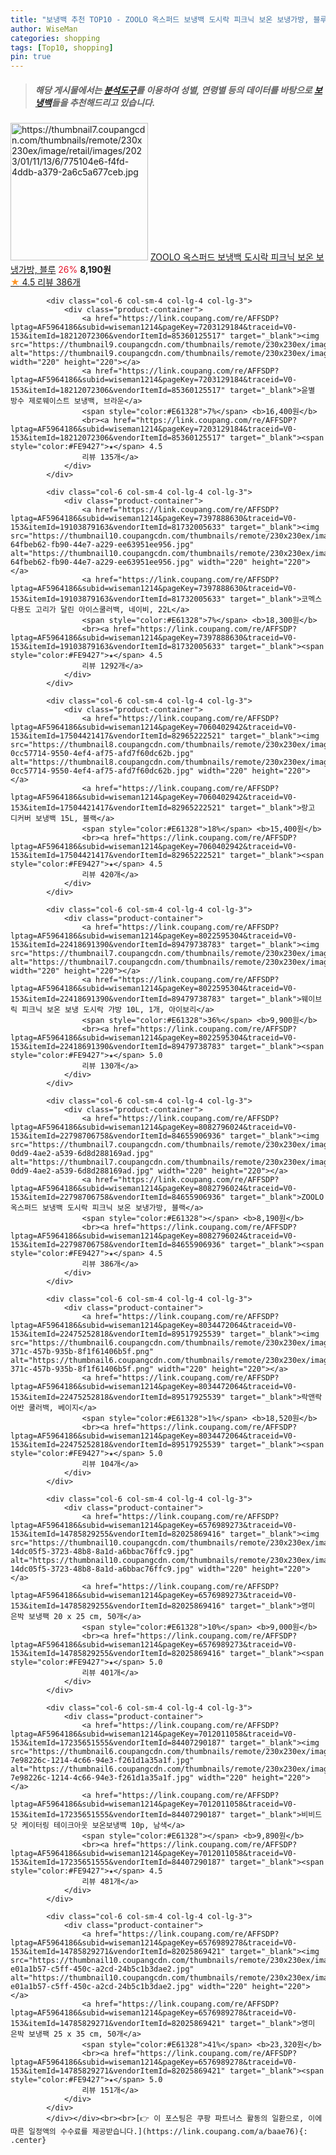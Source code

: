 ```yaml
---
title: "보냉백 추천 TOP10 - ZOOLO 옥스퍼드 보냉백 도시락 피크닉 보온 보냉가방, 블루"
author: WiseMan
categories: shopping
tags: [Top10, shopping]
pin: true
---
```


> ##### 해당 게시물에서는 [**분석도구**](https://itemscout.io/)를 이용하여 **성별**, **연령별** 등의 데이터를 바탕으로 [**보냉백**](https://link.coupang.com/a/baae76)들을 추천해드리고 있습니다.
<div class="container"><div class="row">
            <div class="col-6 col-sm-4 col-lg-4 col-lg-3">
                <div class="product-container">
                    <a href="https://link.coupang.com/re/AFFSDP?lptag=AF5964186&subid=wiseman1214&pageKey=8082796024&traceid=V0-153&itemId=22798717014&vendorItemId=84655906957" target="_blank"><img src="https://thumbnail7.coupangcdn.com/thumbnails/remote/230x230ex/image/retail/images/2023/01/11/13/6/775104e6-f4fd-4ddb-a379-2a6c5a677ceb.jpg" alt="https://thumbnail7.coupangcdn.com/thumbnails/remote/230x230ex/image/retail/images/2023/01/11/13/6/775104e6-f4fd-4ddb-a379-2a6c5a677ceb.jpg" width="220" height="220"></a>
                    <a href="https://link.coupang.com/re/AFFSDP?lptag=AF5964186&subid=wiseman1214&pageKey=8082796024&traceid=V0-153&itemId=22798717014&vendorItemId=84655906957" target="_blank">ZOOLO 옥스퍼드 보냉백 도시락 피크닉 보온 보냉가방, 블루</a>
                    <span style="color:#E61328">26%</span> <b>8,190원</b>
                    <br><a href="https://link.coupang.com/re/AFFSDP?lptag=AF5964186&subid=wiseman1214&pageKey=8082796024&traceid=V0-153&itemId=22798717014&vendorItemId=84655906957" target="_blank"><span style="color:#FE9427">★</span> 4.5
                    리뷰 386개</a>
                </div>
            </div>
            
            <div class="col-6 col-sm-4 col-lg-4 col-lg-3">
                <div class="product-container">
                    <a href="https://link.coupang.com/re/AFFSDP?lptag=AF5964186&subid=wiseman1214&pageKey=7203129184&traceid=V0-153&itemId=18212072306&vendorItemId=85360125517" target="_blank"><img src="https://thumbnail9.coupangcdn.com/thumbnails/remote/230x230ex/image/vendor_inventory/69ca/2f967e59fe3695a7ddff52ad73054ce7eff6048c3a53b098767c856c5cdb.jpg" alt="https://thumbnail9.coupangcdn.com/thumbnails/remote/230x230ex/image/vendor_inventory/69ca/2f967e59fe3695a7ddff52ad73054ce7eff6048c3a53b098767c856c5cdb.jpg" width="220" height="220"></a>
                    <a href="https://link.coupang.com/re/AFFSDP?lptag=AF5964186&subid=wiseman1214&pageKey=7203129184&traceid=V0-153&itemId=18212072306&vendorItemId=85360125517" target="_blank">윤별 방수 제로웨이스트 보냉백, 브라운</a>
                    <span style="color:#E61328">7%</span> <b>16,400원</b>
                    <br><a href="https://link.coupang.com/re/AFFSDP?lptag=AF5964186&subid=wiseman1214&pageKey=7203129184&traceid=V0-153&itemId=18212072306&vendorItemId=85360125517" target="_blank"><span style="color:#FE9427">★</span> 4.5
                    리뷰 135개</a>
                </div>
            </div>
            
            <div class="col-6 col-sm-4 col-lg-4 col-lg-3">
                <div class="product-container">
                    <a href="https://link.coupang.com/re/AFFSDP?lptag=AF5964186&subid=wiseman1214&pageKey=7397888630&traceid=V0-153&itemId=19103879163&vendorItemId=81732005633" target="_blank"><img src="https://thumbnail10.coupangcdn.com/thumbnails/remote/230x230ex/image/retail/images/2279459394355511-64fbeb62-fb90-44e7-a229-ee63951ee956.jpg" alt="https://thumbnail10.coupangcdn.com/thumbnails/remote/230x230ex/image/retail/images/2279459394355511-64fbeb62-fb90-44e7-a229-ee63951ee956.jpg" width="220" height="220"></a>
                    <a href="https://link.coupang.com/re/AFFSDP?lptag=AF5964186&subid=wiseman1214&pageKey=7397888630&traceid=V0-153&itemId=19103879163&vendorItemId=81732005633" target="_blank">코멕스 다용도 고리가 달린 아이스쿨러백, 네이비, 22L</a>
                    <span style="color:#E61328">7%</span> <b>18,300원</b>
                    <br><a href="https://link.coupang.com/re/AFFSDP?lptag=AF5964186&subid=wiseman1214&pageKey=7397888630&traceid=V0-153&itemId=19103879163&vendorItemId=81732005633" target="_blank"><span style="color:#FE9427">★</span> 4.5
                    리뷰 1292개</a>
                </div>
            </div>
            
            <div class="col-6 col-sm-4 col-lg-4 col-lg-3">
                <div class="product-container">
                    <a href="https://link.coupang.com/re/AFFSDP?lptag=AF5964186&subid=wiseman1214&pageKey=7060402942&traceid=V0-153&itemId=17504421417&vendorItemId=82965222521" target="_blank"><img src="https://thumbnail8.coupangcdn.com/thumbnails/remote/230x230ex/image/retail/images/1791952222793533-0cc57714-9550-4ef4-af75-afd7f60dc62b.jpg" alt="https://thumbnail8.coupangcdn.com/thumbnails/remote/230x230ex/image/retail/images/1791952222793533-0cc57714-9550-4ef4-af75-afd7f60dc62b.jpg" width="220" height="220"></a>
                    <a href="https://link.coupang.com/re/AFFSDP?lptag=AF5964186&subid=wiseman1214&pageKey=7060402942&traceid=V0-153&itemId=17504421417&vendorItemId=82965222521" target="_blank">랑고 디커버 보냉백 15L, 블랙</a>
                    <span style="color:#E61328">18%</span> <b>15,400원</b>
                    <br><a href="https://link.coupang.com/re/AFFSDP?lptag=AF5964186&subid=wiseman1214&pageKey=7060402942&traceid=V0-153&itemId=17504421417&vendorItemId=82965222521" target="_blank"><span style="color:#FE9427">★</span> 4.5
                    리뷰 420개</a>
                </div>
            </div>
            
            <div class="col-6 col-sm-4 col-lg-4 col-lg-3">
                <div class="product-container">
                    <a href="https://link.coupang.com/re/AFFSDP?lptag=AF5964186&subid=wiseman1214&pageKey=8022595304&traceid=V0-153&itemId=22418691390&vendorItemId=89479738783" target="_blank"><img src="https://thumbnail7.coupangcdn.com/thumbnails/remote/230x230ex/image/vendor_inventory/ffe8/2b8d48681fa725bba47a6d03306724f64f4a3857355ec8fb47ade78bf5ba.jpg" alt="https://thumbnail7.coupangcdn.com/thumbnails/remote/230x230ex/image/vendor_inventory/ffe8/2b8d48681fa725bba47a6d03306724f64f4a3857355ec8fb47ade78bf5ba.jpg" width="220" height="220"></a>
                    <a href="https://link.coupang.com/re/AFFSDP?lptag=AF5964186&subid=wiseman1214&pageKey=8022595304&traceid=V0-153&itemId=22418691390&vendorItemId=89479738783" target="_blank">웨이브릭 피크닉 보온 보냉 도시락 가방 10L, 1개, 아이보리</a>
                    <span style="color:#E61328">36%</span> <b>9,900원</b>
                    <br><a href="https://link.coupang.com/re/AFFSDP?lptag=AF5964186&subid=wiseman1214&pageKey=8022595304&traceid=V0-153&itemId=22418691390&vendorItemId=89479738783" target="_blank"><span style="color:#FE9427">★</span> 5.0
                    리뷰 130개</a>
                </div>
            </div>
            
            <div class="col-6 col-sm-4 col-lg-4 col-lg-3">
                <div class="product-container">
                    <a href="https://link.coupang.com/re/AFFSDP?lptag=AF5964186&subid=wiseman1214&pageKey=8082796024&traceid=V0-153&itemId=22798706758&vendorItemId=84655906936" target="_blank"><img src="https://thumbnail7.coupangcdn.com/thumbnails/remote/230x230ex/image/retail/images/2023/01/11/13/2/26df5948-0dd9-4ae2-a539-6d8d288169ad.jpg" alt="https://thumbnail7.coupangcdn.com/thumbnails/remote/230x230ex/image/retail/images/2023/01/11/13/2/26df5948-0dd9-4ae2-a539-6d8d288169ad.jpg" width="220" height="220"></a>
                    <a href="https://link.coupang.com/re/AFFSDP?lptag=AF5964186&subid=wiseman1214&pageKey=8082796024&traceid=V0-153&itemId=22798706758&vendorItemId=84655906936" target="_blank">ZOOLO 옥스퍼드 보냉백 도시락 피크닉 보온 보냉가방, 블랙</a>
                    <span style="color:#E61328"></span> <b>8,190원</b>
                    <br><a href="https://link.coupang.com/re/AFFSDP?lptag=AF5964186&subid=wiseman1214&pageKey=8082796024&traceid=V0-153&itemId=22798706758&vendorItemId=84655906936" target="_blank"><span style="color:#FE9427">★</span> 4.5
                    리뷰 386개</a>
                </div>
            </div>
            
            <div class="col-6 col-sm-4 col-lg-4 col-lg-3">
                <div class="product-container">
                    <a href="https://link.coupang.com/re/AFFSDP?lptag=AF5964186&subid=wiseman1214&pageKey=8034472064&traceid=V0-153&itemId=22475252818&vendorItemId=89517925539" target="_blank"><img src="https://thumbnail6.coupangcdn.com/thumbnails/remote/230x230ex/image/retail/images/2024/04/16/10/2/9f7b55a6-371c-457b-935b-8f1f61406b5f.png" alt="https://thumbnail6.coupangcdn.com/thumbnails/remote/230x230ex/image/retail/images/2024/04/16/10/2/9f7b55a6-371c-457b-935b-8f1f61406b5f.png" width="220" height="220"></a>
                    <a href="https://link.coupang.com/re/AFFSDP?lptag=AF5964186&subid=wiseman1214&pageKey=8034472064&traceid=V0-153&itemId=22475252818&vendorItemId=89517925539" target="_blank">락앤락 어반 쿨러백, 베이지</a>
                    <span style="color:#E61328">1%</span> <b>18,520원</b>
                    <br><a href="https://link.coupang.com/re/AFFSDP?lptag=AF5964186&subid=wiseman1214&pageKey=8034472064&traceid=V0-153&itemId=22475252818&vendorItemId=89517925539" target="_blank"><span style="color:#FE9427">★</span> 5.0
                    리뷰 104개</a>
                </div>
            </div>
            
            <div class="col-6 col-sm-4 col-lg-4 col-lg-3">
                <div class="product-container">
                    <a href="https://link.coupang.com/re/AFFSDP?lptag=AF5964186&subid=wiseman1214&pageKey=6576989273&traceid=V0-153&itemId=14785829255&vendorItemId=82025869416" target="_blank"><img src="https://thumbnail10.coupangcdn.com/thumbnails/remote/230x230ex/image/retail/images/1681438392993092-14dc05f5-3723-48b8-8a1d-a6bbac76ffc9.jpg" alt="https://thumbnail10.coupangcdn.com/thumbnails/remote/230x230ex/image/retail/images/1681438392993092-14dc05f5-3723-48b8-8a1d-a6bbac76ffc9.jpg" width="220" height="220"></a>
                    <a href="https://link.coupang.com/re/AFFSDP?lptag=AF5964186&subid=wiseman1214&pageKey=6576989273&traceid=V0-153&itemId=14785829255&vendorItemId=82025869416" target="_blank">영미 은박 보냉팩 20 x 25 cm, 50개</a>
                    <span style="color:#E61328">10%</span> <b>9,000원</b>
                    <br><a href="https://link.coupang.com/re/AFFSDP?lptag=AF5964186&subid=wiseman1214&pageKey=6576989273&traceid=V0-153&itemId=14785829255&vendorItemId=82025869416" target="_blank"><span style="color:#FE9427">★</span> 5.0
                    리뷰 401개</a>
                </div>
            </div>
            
            <div class="col-6 col-sm-4 col-lg-4 col-lg-3">
                <div class="product-container">
                    <a href="https://link.coupang.com/re/AFFSDP?lptag=AF5964186&subid=wiseman1214&pageKey=7012011058&traceid=V0-153&itemId=17235651555&vendorItemId=84407290187" target="_blank"><img src="https://thumbnail6.coupangcdn.com/thumbnails/remote/230x230ex/image/retail/images/359108877677526-7e98226c-1214-4c66-94e3-f261d1a35a1f.jpg" alt="https://thumbnail6.coupangcdn.com/thumbnails/remote/230x230ex/image/retail/images/359108877677526-7e98226c-1214-4c66-94e3-f261d1a35a1f.jpg" width="220" height="220"></a>
                    <a href="https://link.coupang.com/re/AFFSDP?lptag=AF5964186&subid=wiseman1214&pageKey=7012011058&traceid=V0-153&itemId=17235651555&vendorItemId=84407290187" target="_blank">비비드닷 케이터링 테이크아웃 보온보냉백 10p, 남색</a>
                    <span style="color:#E61328"></span> <b>9,890원</b>
                    <br><a href="https://link.coupang.com/re/AFFSDP?lptag=AF5964186&subid=wiseman1214&pageKey=7012011058&traceid=V0-153&itemId=17235651555&vendorItemId=84407290187" target="_blank"><span style="color:#FE9427">★</span> 4.5
                    리뷰 481개</a>
                </div>
            </div>
            
            <div class="col-6 col-sm-4 col-lg-4 col-lg-3">
                <div class="product-container">
                    <a href="https://link.coupang.com/re/AFFSDP?lptag=AF5964186&subid=wiseman1214&pageKey=6576989278&traceid=V0-153&itemId=14785829271&vendorItemId=82025869421" target="_blank"><img src="https://thumbnail10.coupangcdn.com/thumbnails/remote/230x230ex/image/retail/images/2332276203456402-e01a1b57-c5ff-450c-a2cd-24b5c1b3dae2.jpg" alt="https://thumbnail10.coupangcdn.com/thumbnails/remote/230x230ex/image/retail/images/2332276203456402-e01a1b57-c5ff-450c-a2cd-24b5c1b3dae2.jpg" width="220" height="220"></a>
                    <a href="https://link.coupang.com/re/AFFSDP?lptag=AF5964186&subid=wiseman1214&pageKey=6576989278&traceid=V0-153&itemId=14785829271&vendorItemId=82025869421" target="_blank">영미 은박 보냉팩 25 x 35 cm, 50개</a>
                    <span style="color:#E61328">41%</span> <b>23,320원</b>
                    <br><a href="https://link.coupang.com/re/AFFSDP?lptag=AF5964186&subid=wiseman1214&pageKey=6576989278&traceid=V0-153&itemId=14785829271&vendorItemId=82025869421" target="_blank"><span style="color:#FE9427">★</span> 5.0
                    리뷰 151개</a>
                </div>
            </div>
            </div></div><br><br>[👉 이 포스팅은 쿠팡 파트너스 활동의 일환으로, 이에 따른 일정액의 수수료를 제공받습니다.](https://link.coupang.com/a/baae76){: .center}